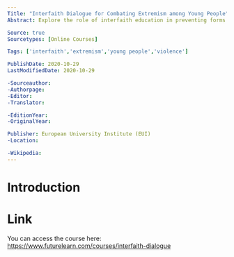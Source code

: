 ```yaml
---
Title: "Interfaith Dialogue for Combating Extremism among Young People"
Abstract: Explore the role of interfaith education in preventing forms of violent extremism and building resilient communities.

Source: true
Sourcetypes: [Online Courses]

Tags: ['interfaith','extremism','young people','violence']

PublishDate: 2020-10-29
LastModifiedDate: 2020-10-29

-Sourceauthor:
-Authorpage:
-Editor:
-Translator:

-EditionYear:
-OriginalYear:

Publisher: European University Institute (EUI)
-Location:

-Wikipedia:
---
```

# Introduction

# Link
You can access the course here: https://www.futurelearn.com/courses/interfaith-dialogue